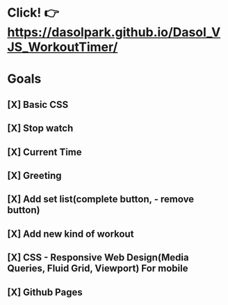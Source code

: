 # Click! 👉https://dasolpark.github.io/Dasol_VJS_WorkoutTimer/

# Goals

## [X] Basic CSS

## [X] Stop watch

## [X] Current Time

## [X] Greeting

## [X] Add set list(complete button, - remove button)

## [X] Add new kind of workout

## [X] CSS - Responsive Web Design(Media Queries, Fluid Grid, Viewport) For mobile

## [X] Github Pages
